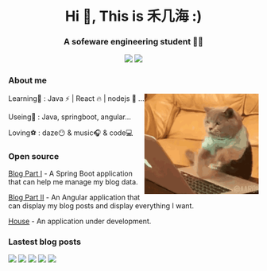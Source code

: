 <h1 align="center">Hi 👋, This is 禾几海 :)</h1>

<h3 align="center"> A sofeware engineering student 👨‍🎓 </h3>

<p align="center">
<img width="53%" src="https://github-readme-stats.vercel.app/api?username=xiaohai2271&count_private=true&show_icons=true&include_all_commits=false&hide_border=true&hide_title=true">
<img width="43%" src="https://github-readme-streak-stats.herokuapp.com/?user=xiaohai2271&hide_border=true">
</p>

### About me
<img align='right' src="./img/1628402933578.gif" width="230">
Learning🎨 : Java ⚡ | React 🔥 | nodejs 🎈 ...

Useing🔎 : Java, springboot, angular...

Loving⚽ : daze😶 & music🎧 & code💻



### Open source

[Blog Part Ⅰ](https://github.com/xiaohai2271/blog-backEnd) - A Spring Boot application that can help me manage my blog data.

[Blog Part Ⅱ](https://github.com/xiaohai2271/blog-frontEnd) - An Angular application that can display my blog posts and display everything I want.

[House](https://github.com/xiaohai2271/House) - An application under development.

### Lastest blog posts
<!-- Lastest blog posts -->
<img src="http://assets.celess.cn/api/svg/posts?offset=1">
<img src="http://assets.celess.cn/api/svg/posts?offset=2">
<img src="http://assets.celess.cn/api/svg/posts?offset=3">
<img src="http://assets.celess.cn/api/svg/posts?offset=4">
<img src="http://assets.celess.cn/api/svg/posts?offset=5">
